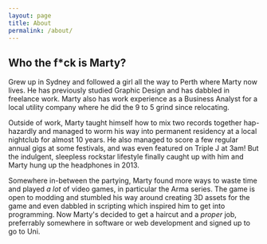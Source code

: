 ```yaml
---
layout: page
title: About
permalink: /about/
---
```


## Who the f*ck is Marty?

Grew up in Sydney and followed a girl all the way to Perth where Marty now lives. He has previously studied Graphic Design and has dabbled in freelance work. Marty also has work experience as a Business Analyst for a local utility company where he did the 9 to 5 grind since relocating. 

Outside of work, Marty taught himself how to mix two records together hap-hazardly and managed to worm his way into permanent residency at a local nightclub for almost 10 years. He also managed to score a few regular annual gigs at some festivals, and was even featured on Triple J at 3am! But the indulgent, sleepless rockstar lifestyle finally caught up with him and Marty hung up the headphones in 2013.

Somewhere in-between the partying, Marty found more ways to waste time and played *a lot* of video games, in particular the Arma series. The game is open to modding and stumbled his way around creating 3D assets for the game and even dabbled in scripting which inspired him to get into programming.
Now Marty's decided to get a haircut and a *proper* job, preferrably somewhere in software or web development and signed up to go to Uni.